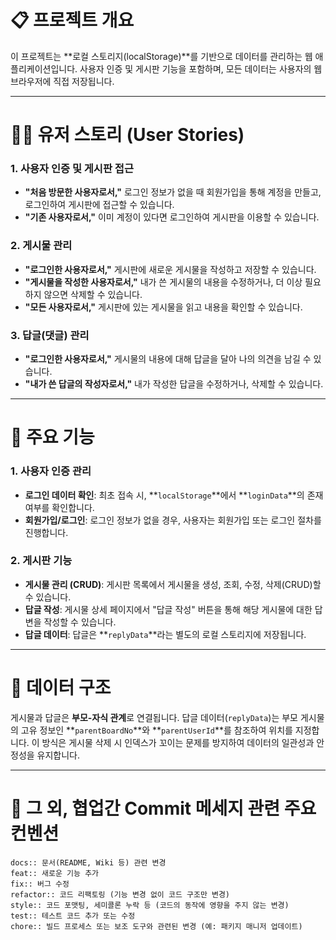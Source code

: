 # 📋 프로젝트 개요

이 프로젝트는 **로컬 스토리지(localStorage)**를 기반으로 데이터를 관리하는 웹 애플리케이션입니다. 사용자 인증 및 게시판 기능을 포함하며, 모든 데이터는 사용자의 웹 브라우저에 직접 저장됩니다.


---

# 👨‍💻 유저 스토리 (User Stories)

### 1. 사용자 인증 및 게시판 접근

* **"처음 방문한 사용자로서,"** 로그인 정보가 없을 때 회원가입을 통해 계정을 만들고, 로그인하여 게시판에 접근할 수 있습니다.
* **"기존 사용자로서,"** 이미 계정이 있다면 로그인하여 게시판을 이용할 수 있습니다.

### 2. 게시물 관리

* **"로그인한 사용자로서,"** 게시판에 새로운 게시물을 작성하고 저장할 수 있습니다.
* **"게시물을 작성한 사용자로서,"** 내가 쓴 게시물의 내용을 수정하거나, 더 이상 필요하지 않으면 삭제할 수 있습니다.
* **"모든 사용자로서,"** 게시판에 있는 게시물을 읽고 내용을 확인할 수 있습니다.

### 3. 답글(댓글) 관리

* **"로그인한 사용자로서,"** 게시물의 내용에 대해 답글을 달아 나의 의견을 남길 수 있습니다.
* **"내가 쓴 답글의 작성자로서,"** 내가 작성한 답글을 수정하거나, 삭제할 수 있습니다.


---

# 🔑 주요 기능

### 1. 사용자 인증 관리

* **로그인 데이터 확인**: 최초 접속 시, **`localStorage`**에서 **`loginData`**의 존재 여부를 확인합니다.
* **회원가입/로그인**: 로그인 정보가 없을 경우, 사용자는 회원가입 또는 로그인 절차를 진행합니다.

### 2. 게시판 기능

* **게시물 관리 (CRUD)**: 게시판 목록에서 게시물을 생성, 조회, 수정, 삭제(CRUD)할 수 있습니다.
* **답글 작성**: 게시물 상세 페이지에서 "답글 작성" 버튼을 통해 해당 게시물에 대한 답변을 작성할 수 있습니다.
* **답글 데이터**: 답글은 **`replyData`**라는 별도의 로컬 스토리지에 저장됩니다.


---

# 🔗 데이터 구조

게시물과 답글은 **부모-자식 관계**로 연결됩니다. 
답글 데이터(`replyData`)는 부모 게시물의 고유 정보인 **`parentBoardNo`**와 **`parentUserId`**를 참조하여 위치를 지정합니다. 
이 방식은 게시물 삭제 시 인덱스가 꼬이는 문제를 방지하여 데이터의 일관성과 안정성을 유지합니다.


---

# 📝 그 외, 협업간 Commit 메세지 관련 주요 컨벤션


```
docs:: 문서(README, Wiki 등) 관련 변경
feat:: 새로운 기능 추가
fix:: 버그 수정
refactor:: 코드 리팩토링 (기능 변경 없이 코드 구조만 변경)
style:: 코드 포맷팅, 세미콜론 누락 등 (코드의 동작에 영향을 주지 않는 변경)
test:: 테스트 코드 추가 또는 수정
chore:: 빌드 프로세스 또는 보조 도구와 관련된 변경 (예: 패키지 매니저 업데이트)
```
